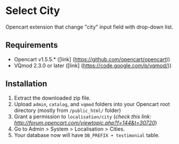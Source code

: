 Select City
===========

Opencart extension that change "city" input field with drop-down list.

Requirements
------------

* Opencart v1.5.5.* ([link] (https://github.com/opencart/opencart))
* VQmod 2.3.0 or later ([link] (https://code.google.com/p/vqmod/))

Installation
------------

1. Extract the downloaded zip file.
2. Upload `admin`, `catalog`, and `vqmod` folders into your Opencart root directory (mostly from `/public_html/` folder)
3. Grant a permission to `localisation/city` (*check this link: http://forum.opencart.com/viewtopic.php?f=144&t=30720*)
4. Go to Admin > System > Localisation > Cities.
5. Your database now will have `DB_PREFIX + testimonial` table.